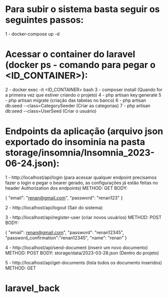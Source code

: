 # Para subir o sistema basta seguir os seguintes passos:

1 - docker-compose up -d

# Acessar o container do laravel (docker ps - comando para pegar o <ID_CONTAINER>):

2 - docker exec -it <ID_CONTAINER> bash
3 - composer install (Quando for a primeira vez que estiver criando o projeto)
4 - php artisan key:generate
5 - php artisan migrate (criação das tabelas no banco)
6 - php artisan db:seed --class=CategorySeeder (Criar as categorias)
7 - php artisan db:seed --class=UserSeed (Criar o usuário)


# Endpoints da aplicação (arquivo json exportado do insominia na pasta storage/insomnia/Insomnia_2023-06-24.json):

1 -  http://localhost/api/login  (para acessar qualquer endpoint precisamos fazer o login e pegar o bearer gerado, as configurações já estão feitas no header Authorization dos endpoints)
METHOD: GET 
BODY:

{
	"email": "renan@gmail.com",
	"password": "renan123"
}

2 - http://localhost/api/logout (Sair do sistema)

3 - http://localhost/api/register-user (criar novos usuários)
METHOD: POST
BODY:

{
	"email": renan@gmail.com",
	"password": "renan12345",
	"password_confirmation":"renan12345",
	"name": "renan"
}

4 - http://localhost/api/send-document (inserir um novo documento)
METHOD: POST
BODY: storage/data/2023-03-28.json (Dentro do projeto)

5 - http://localhost/api/get-documents (lista todos os documento inseridos)
METHOD: GET
# laravel_back
